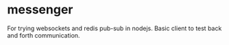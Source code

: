 # messenger

For trying websockets and redis pub-sub in nodejs. 
Basic client to test back and forth communication.
